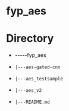 # fyp_aes


# Directory
- -----fyp_aes
-     |---aes-gated-cnn
-     |---aes_testsample
-     |---aes_v2
-     |---README.md
